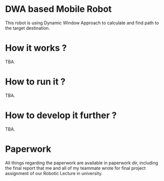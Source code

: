 # DWA based Mobile Robot

This robot is using Dynamic Window Approach to calculate and find path to the target destination.

# How it works ?

TBA.

# How to run it ?

TBA.

# How to develop it further ?

TBA.

# Paperwork

All things regarding the paperwork are available in paperwork dir, including the final report that me and all of my teammate wrote for final project assignment of our Robotic Lecture in university. 